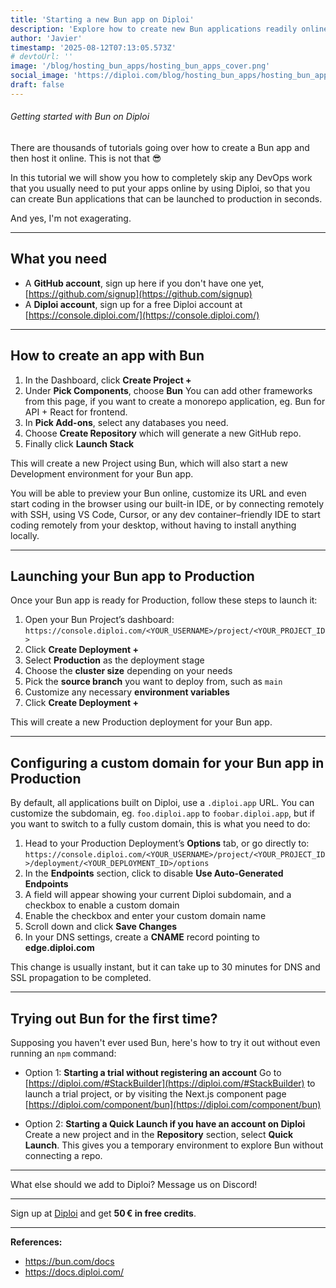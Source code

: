 ```yaml
---
title: 'Starting a new Bun app on Diploi'
description: 'Explore how to create new Bun applications readily online, without any server config'
author: 'Javier'
timestamp: '2025-08-12T07:13:05.573Z'
# devtoUrl: ''
image: '/blog/hosting_bun_apps/hosting_bun_apps_cover.png'
social_image: 'https://diploi.com/blog/hosting_bun_apps/hosting_bun_apps_og.png'
draft: false
---
```


###### Getting started with Bun on Diploi

There are thousands of tutorials going over how to create a Bun app and then host it online. This is not that 😎

In this tutorial we will show you how to completely skip any DevOps work that you usually need to put your apps online by using Diploi, so that you can create Bun applications that can be launched to production in seconds.

And yes, I'm not exagerating.

---

## What you need

* A **GitHub account**, sign up here if you don't have one yet, [https://github.com/signup](https://github.com/signup)
* A **Diploi account**, sign up for a free Diploi account at [https://console.diploi.com/](https://console.diploi.com/)

---

## How to create an app with Bun

1. In the Dashboard, click **Create Project +**
2. Under **Pick Components**, choose **Bun**
   You can add other frameworks from this page, if you want to create a monorepo application, eg. Bun for API + React for frontend.
3. In **Pick Add-ons**, select any databases you need.
4. Choose **Create Repository** which will generate a new GitHub repo.
5. Finally click **Launch Stack**

This will create a new Project using Bun, which will also start a new Development environment for your Bun app.

You will be able to preview your Bun online, customize its URL and even start coding in the browser using our built-in IDE, or by connecting remotely with SSH, using VS Code, Cursor, or any dev container–friendly IDE to start coding remotely from your desktop, without having to install anything locally.

---

## Launching your Bun app to Production

Once your Bun app is ready for Production, follow these steps to launch it:

1. Open your Bun Project’s dashboard:
   `https://console.diploi.com/<YOUR_USERNAME>/project/<YOUR_PROJECT_ID>`
2. Click **Create Deployment +**
3. Select **Production** as the deployment stage
4. Choose the **cluster size** depending on your needs
5. Pick the **source branch** you want to deploy from, such as `main`
6. Customize any necessary **environment variables**
7. Click **Create Deployment +**

This will create a new Production deployment for your Bun app.

---

## Configuring a custom domain for your Bun app in Production

By default, all applications built on Diploi, use a `.diploi.app` URL. You can customize the subdomain, eg. `foo.diploi.app` to `foobar.diploi.app`, but if you want to switch to a fully custom domain, this is what you need to do:

1. Head to your Production Deployment’s **Options** tab, or go directly to:
   `https://console.diploi.com/<YOUR_USERNAME>/project/<YOUR_PROJECT_ID>/deployment/<YOUR_DEPLOYMENT_ID>/options`
2. In the **Endpoints** section, click to disable **Use Auto‑Generated Endpoints**
3. A field will appear showing your current Diploi subdomain, and a checkbox to enable a custom domain
4. Enable the checkbox and enter your custom domain name
5. Scroll down and click **Save Changes**
6. In your DNS settings, create a **CNAME** record pointing to **edge.diploi.com**

This change is usually instant, but it can take up to 30 minutes for DNS and SSL propagation to be completed.

---

## Trying out Bun for the first time?

Supposing you haven't ever used Bun, here's how to try it out without even running an `npm` command:

* Option 1: **Starting a trial without registering an account**
  Go to [https://diploi.com/#StackBuilder](https://diploi.com/#StackBuilder) to launch a trial project, or by visiting the Next.js component page [https://diploi.com/component/bun](https://diploi.com/component/bun)

* Option 2: **Starting a Quick Launch if you have an account on Diploi**
  Create a new project and in the **Repository** section, select **Quick Launch**. This gives you a temporary environment to explore Bun without connecting a repo.

---

What else should we add to Diploi? Message us on Discord!

---

Sign up at [Diploi](https://diploi.com/) and get **50 € in free credits**.

---

**References:**

- https://bun.com/docs
- https://docs.diploi.com/
